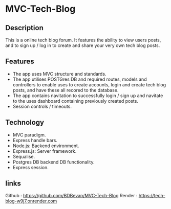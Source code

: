 # MVC-Tech-Blog

## Description
This is a online tech blog forum. It features the ability to view users posts, and to sign up / log in to create and share your very own tech blog posts.

## Features
- The app uses MVC structure and standards.
- The app utilises POSTGres DB and required routes, models and controllers to enable uses to create accounts, login and create tech blog posts, and have these all recored to the database.
- The app contains navitation to successfully login / sign up and navitate to the uses dashboard containing previously created posts.
- Session controls / timeouts.

## Technology 
- MVC paradigm.
- Express handle bars.
- Node.js: Backend environment.
- Express.js: Server framework.
- Sequalise.
- Postgres DB backend DB functionality.
- Express session.

## links 
Github : https://github.com/BDBevan/MVC-Tech-Blog
Render : https://tech-blog-w9j7.onrender.com

